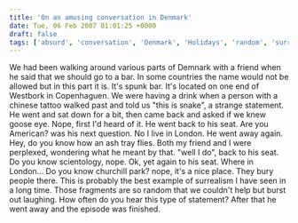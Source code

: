 ```yaml
---
title: 'On an amusing conversation in Denmark'
date: Tue, 06 Feb 2007 01:01:25 +0000
draft: false
tags: ['absurd', 'conversation', 'Denmark', 'Holidays', 'random', 'surrealism', 'travel']
---
```


We had been walking around various parts of Demnark with a friend when he said that we should go to a bar. In some countries the name would not be allowed but in this part it is. It's spunk bar. It's located on one end of Westbork in Copenhaguen. We were having a drink when a person with a chinese tattoo walked past and told us "this is snake", a strange statement. He went and sat down for a bit, then came back and asked if we knew goose eye. Nope, first I'd heard of it. He went back to his seat. Are you American? was his next question. No I live in London. He went away again. Hey, do you know how an ash tray flies. Both my friend and I were perplexed, wondering what he meant by that. "well I do", back to his seat. Do you know scientology, nope. Ok, yet again to his seat. Where in London... Do you know churchill park? nope, it's a nice place. They bury people there. This is probably the best example of surrealism I have seen in a long time. Those fragments are so random that we couldn't help but burst out laughing. How often do you hear this type of statement? After that he went away and the episode was finished.